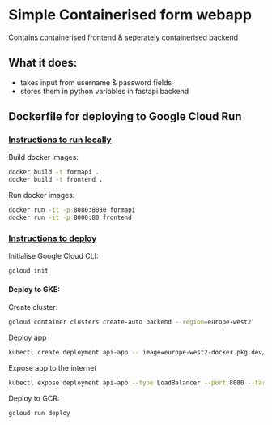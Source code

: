# Simple Containerised form webapp

Contains containerised frontend & seperately containerised backend

## What it does:

- takes input from username & password fields
- stores them in python variables in fastapi backend

## Dockerfile for deploying to Google Cloud Run

### <u>Instructions to run locally</u>

Build docker images:

```bash
docker build -t formapi .
docker build -t frontend .
```

Run docker images:

```bash
docker run -it -p 8080:8080 formapi
docker run -it -p 8000:80 frontend
```

### <u>Instructions to deploy</u>


Initialise Google Cloud CLI:
```bash
gcloud init
```

#### Deploy to GKE:

Create cluster:
```bash
gcloud container clusters create-auto backend --region=europe-west2
```

Deploy app
```bash
kubectl create deployment api-app -- image=europe-west2-docker.pkg.dev/k8s-learning-390219/cloud-run-source-deploy/backend:latest
```

Expose app to the internet
```bash
kubectl expose deployment api-app --type LoadBalancer --port 8080 --target-port 8080
```

Deploy to GCR:

```bash
gcloud run deploy
```